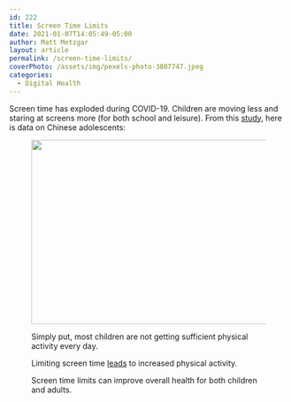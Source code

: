 ```yaml
---
id: 222
title: Screen Time Limits
date: 2021-01-07T14:05:49-05:00
author: Matt Metzgar
layout: article
permalink: /screen-time-limits/
coverPhoto: /assets/img/pexels-photo-3807747.jpeg
categories:
  - Digital Health
---
```

 

Screen time has exploded during COVID-19. Children are moving less and staring at screens more (for both school and leisure). From this <a href="https://www.ncbi.nlm.nih.gov/pmc/articles/PMC7190470/pdf/main.pdf" target="_blank" rel="noreferrer noopener">study</a>, here is data on Chinese adolescents:<figure class="wp-block-image size-large">

<img loading="lazy" width="507" height="333" src="https://i2.wp.com/mattmetzgar.com/wp-content/uploads/2021/01/image.png?resize=507%2C333&#038;ssl=1" />

Simply put, most children are not getting sufficient physical activity every day.

Limiting screen time <a href="https://pubmed.ncbi.nlm.nih.gov/30199286/" target="_blank" rel="noreferrer noopener">leads</a> to increased physical activity.

Screen time limits can improve overall health for both children and adults.